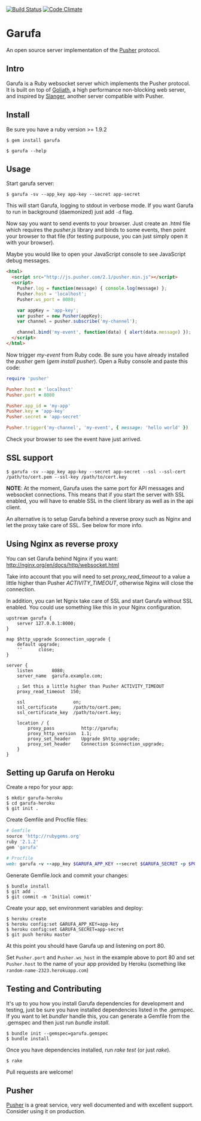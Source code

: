 [![Build Status](https://travis-ci.org/Juanmcuello/garufa.png?branch=master)](https://travis-ci.org/Juanmcuello/garufa)
[![Code Climate](https://codeclimate.com/github/Juanmcuello/garufa.png)](https://codeclimate.com/github/Juanmcuello/garufa)

Garufa
====

An open source server implementation of the [Pusher][pusher] protocol.

Intro
-----

Garufa is a Ruby websocket server which implements the Pusher protocol. It is
built on top of [Goliath][goliath], a high performance non-blocking web server,
and inspired by [Slanger][slanger], another server compatible with Pusher.

Install
-------

Be sure you have a ruby version >= 1.9.2

``` console
$ gem install garufa

$ garufa --help
```

Usage
-------

Start garufa server:

``` console
$ garufa -sv --app_key app-key --secret app-secret
```

This will start Garufa, logging to stdout in verbose mode. If you want Garufa
to run in background (daemonized) just add `-d` flag.

Now say you want to send events to your browser. Just create an .html file
which requires the *pusher.js* library and binds to some events, then point
your browser to that file (for testing purpouse, you can just simply open it
with your browser).

Maybe you would like to open your JavaScript console to see JavaScript debug
messages.

``` html
<html>
  <script src="http://js.pusher.com/2.1/pusher.min.js"></script>
  <script>
    Pusher.log = function(message) { console.log(message) };
    Pusher.host = 'localhost';
    Pusher.ws_port = 8080;

    var appKey = 'app-key';
    var pusher = new Pusher(appKey);
    var channel = pusher.subscribe('my-channel');

    channel.bind('my-event', function(data) { alert(data.message) });
  </script>
</html>
```

Now trigger *my-event* from Ruby code. Be sure you have already installed
the *pusher* gem (*gem install pusher*). Open a Ruby console and paste this
code:


``` ruby
require 'pusher'

Pusher.host = 'localhost'
Pusher.port = 8080

Pusher.app_id = 'my-app'
Pusher.key = 'app-key'
Pusher.secret = 'app-secret'

Pusher.trigger('my-channel', 'my-event', { message: 'hello world' })
```

Check your browser to see the event have just arrived.

SSL support
-----------

``` console
$ garufa -sv --app_key app-key --secret app-secret --ssl --ssl-cert /path/to/cert.pem --ssl-key /path/to/cert.key
```

**NOTE**: At the moment, Garufa uses the same port for API messages and websocket
connections. This means that if you start the server with SSL enabled, you will
have to enable SSL in the client library as well as in the api client.

An alternative is to setup Garufa behind a reverse proxy such as Nginx and let the
proxy take care of SSL. See below for more info.


Using Nginx as reverse proxy
----------------------

You can set Garufa behind Nginx if you want: http://nginx.org/en/docs/http/websocket.html

Take into account that you will need to set *proxy_read_timeout* to a value a little
higher than Pusher *ACTIVITY_TIMEOUT*, otherwise Nginx will close the connection.

In addition, you can let Ngnix take care of SSL and start Garufa without SSL enabled.
You could use something like this in your Nginx configuration.

```
upstream garufa {
    server 127.0.0.1:8000;
}

map $http_upgrade $connection_upgrade {
    default upgrade;
    ''      close;
}

server {
    listen       8080;
    server_name  garufa.example.com;

    ; Set this a little higher than Pusher ACTIVITY_TIMEOUT
    proxy_read_timeout  150;

    ssl                  on;
    ssl_certificate      /path/to/cert.pem;
    ssl_certificate_key  /path/to/cert.key;

    location / {
        proxy_pass          http://garufa;
        proxy_http_version  1.1;
        proxy_set_header    Upgrade $http_upgrade;
        proxy_set_header    Connection $connection_upgrade;
    }
}
```

Setting up Garufa on Heroku
---------------------------

Create a repo for your app:

```
$ mkdir garufa-heroku
$ cd garufa-heroku
$ git init .
```

Create Gemfile and Procfile files:

``` ruby
# Gemfile
source 'http://rubygems.org'
ruby '2.1.2'
gem 'garufa'

# Procfile
web: garufa -v --app_key $GARUFA_APP_KEY --secret $GARUFA_SECRET -p $PORT
```

Generate Gemfile.lock and commit your changes:
```
$ bundle install
$ git add .
$ git commit -m 'Initial commit'
```

Create your app, set environment variables and deploy:

```
$ heroku create
$ heroku config:set GARUFA_APP_KEY=app-key
$ heroku config:set GARUFA_SECRET=app-secret
$ git push heroku master
```

At this point you should have Garufa up and listening on port 80.

Set `Pusher.port` and `Pusher.ws_host` in the example above to port 80 and
set `Pusher.host` to the name of your app provided by Heroku (something like
`random-name-2323.herokuapp.com`)

Testing and Contributing
------------------------

It's up to you how you install Garufa dependencies for development and testing,
just be sure you have installed dependencies listed in the .gemspec. If you want
to let *bundler* handle this, you can generate a Gemfile from the .gemspec and
then just run *bundle install*.


``` console
$ bundle init --gemspec=garufa.gemspec
$ bundle install
```

Once you have dependencies installed, run *rake test* (or just *rake*).

``` console
$ rake
```

Pull requests are welcome!


Pusher
------

[Pusher][pusher] is a great service, very well documented and with excellent
support. Consider using it on production.

[pusher]: http://pusher.com
[goliath]: https://github.com/postrank-labs/goliath/
[slanger]: https://github.com/stevegraham/slanger
